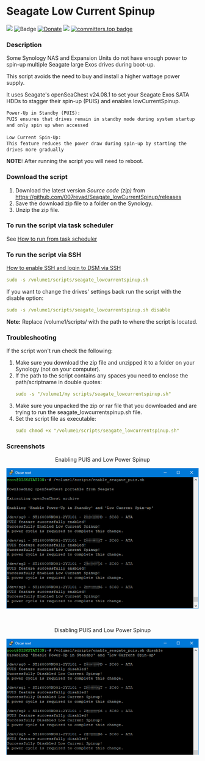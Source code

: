 # Seagate Low Current Spinup

<a href="https://github.com/007revad/Seagate_lowCurrentSpinup/releases"><img src="https://img.shields.io/github/release/007revad/Seagate_lowCurrentSpinup.svg"></a>
![Badge](https://hitscounter.dev/api/hit?url=https%3A%2F%2Fgithub.com%2F007revad%2FSeagate_lowCurrentSpinup&label=Visitors&icon=github&color=%23198754&message=&style=flat&tz=Australia%2FSydney)
[![Donate](https://img.shields.io/badge/Donate-PayPal-green.svg)](https://www.paypal.com/paypalme/007revad)
[![](https://img.shields.io/static/v1?label=Sponsor&message=%E2%9D%A4&logo=GitHub&color=%23fe8e86)](https://github.com/sponsors/007revad)
[![committers.top badge](https://user-badge.committers.top/australia/007revad.svg)](https://user-badge.committers.top/australia/007revad)

### Description

Some Synology NAS and Expansion Units do not have enough power to spin-up multiple Seagate large Exos drives during boot-up.

This script avoids the need to buy and install a higher wattage power supply.

It uses Seagate's openSeaChest v24.08.1 to set your Seagate Exos SATA HDDs to stagger their spin-up (PUIS) and enables lowCurrentSpinup.

    Power-Up in Standby (PUIS):
    PUIS ensures that drives remain in standby mode during system startup and only spin up when accessed
    
    Low Current Spin-Up:
    This feature reduces the power draw during spin-up by starting the drives more gradually

**NOTE:** After running the script you will need to reboot.

### Download the script

1. Download the latest version _Source code (zip)_ from https://github.com/007revad/Seagate_lowCurrentSpinup/releases
2. Save the download zip file to a folder on the Synology.
3. Unzip the zip file.

### To run the script via task scheduler

See [How to run from task scheduler](https://github.com/007revad/Seagate_lowCurrentSpinup/blob/main/how_to_run_from_scheduler.md)

### To run the script via SSH

[How to enable SSH and login to DSM via SSH](https://kb.synology.com/en-global/DSM/tutorial/How_to_login_to_DSM_with_root_permission_via_SSH_Telnet)

```YAML
sudo -s /volume1/scripts/seagate_lowcurrentspinup.sh
```

If you want to change the drives' settings back run the script with the disable option:

```YAML
sudo -s /volume1/scripts/seagate_lowcurrentspinup.sh disable
```

**Note:** Replace /volume1/scripts/ with the path to where the script is located.

### Troubleshooting

If the script won't run check the following:

1. Make sure you download the zip file and unzipped it to a folder on your Synology (not on your computer).
2. If the path to the script contains any spaces you need to enclose the path/scriptname in double quotes:
   ```YAML
   sudo -s "/volume1/my scripts/seagate_lowcurrentspinup.sh"
   ```
3. Make sure you unpacked the zip or rar file that you downloaded and are trying to run the seagate_lowcurrentspinup.sh file.
4. Set the script file as executable:
   ```YAML
   sudo chmod +x "/volume1/scripts/seagate_lowcurrentspinup.sh"
   ```

### Screenshots

<p align="center">Enabling PUIS and Low Power Spinup</p>
<p align="center"><img src="/images/enable.png"></p>

<br>

<p align="center">Disabling PUIS and Low Power Spinup</p>
<p align="center"><img src="/images/disable.png"></p>
